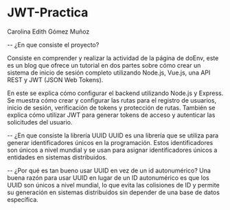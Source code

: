 # JWT-Practica
Carolina Edith Gómez Muñoz

-- ¿En que consiste el proyecto?

Consiste en comprender y realizar la actividad de la página de doEnv, este es un blog que ofrece un tutorial en dos partes sobre cómo crear un sistema de inicio de sesión completo utilizando Node.js, Vue.js, una API REST y JWT (JSON Web Tokens).

En este se explica cómo configurar el backend utilizando Node.js y Express. Se muestra cómo crear y configurar las rutas para el registro de usuarios, inicio de sesión, verificación de tokens y protección de rutas. También se explica cómo utilizar JWT para generar tokens de acceso y autenticar las solicitudes del usuario.

-- ¿En que consiste la librería UUID
 UUID es una librería que se utiliza para generar identificadores únicos en la programación. Estos identificadores son únicos a nivel mundial y se usan para asignar identificadores únicos a entidades en sistemas distribuidos.
 
 -- ¿Por qué es tan bueno usar UUID en vez de un id autonumérico?
 Una buena razón para usar UUID en lugar de un ID autonumérico es que los UUID son únicos a nivel mundial, lo que evita las colisiones de ID y permite su generación en sistemas distribuidos sin depender de una base de datos específica.
